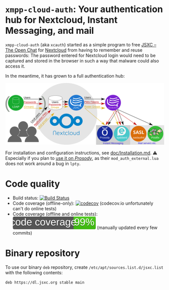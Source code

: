 # `xmpp-cloud-auth`: Your authentication hub for Nextcloud, Instant Messaging, and mail

`xmpp-cloud-auth` (aka `xcauth`) started as a simple program to free [JSXC – The Open Chat](https://www.jsxc.org) for [Nextcloud](https://www.nextcloud.com) from having to remember and reuse passwords: The password entered for Nextcloud login would need to be captured and stored in the browser in such a way that malware could also access it.

In the meantime, it has grown to a full authentication hub:

[![Authentication Hub: System Diagram](./doc/SystemDiagram.svg)](./doc/SystemDiagram.svg)

For installation and configuration instructions, see [doc/Installation.md](doc/Installation.md). :warning: Especially if you plan to [use it on *Prosody*](doc/Installation.md#prosody), as their `mod_auth_external.lua` does not work around a bug in `lpty`.

# Code quality

* Build status: [![Build Status](https://travis-ci.org/jsxc/xmpp-cloud-auth.svg?branch=master)](https://travis-ci.org/jsxc/xmpp-cloud-auth)
* Code coverage (offline-only): [![codecov](https://codecov.io/gh/jsxc/xmpp-cloud-auth/branch/master/graph/badge.svg)](https://codecov.io/gh/jsxc/xmpp-cloud-auth) (codecov.io unfortunately can't do online tests)
* Code coverage (offline and online tests): [![99%](./doc/codecov.svg)](tests/Coverage.md) (manually updated every few commits)

# Binary repository

To use our binary `deb` repository, create `/etc/apt/sources.list.d/jsxc.list` with the following contents:

```deb
deb https://dl.jsxc.org stable main
```
